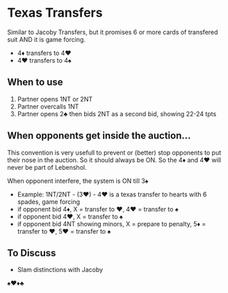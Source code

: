 # Texas Transfers

Similar to Jacoby Transfers, but it promises 6 or more cards of transfered suit AND it is game forcing.

- 4♦ transfers to 4♥
- 4♥ transfers to 4♠

## When to use

1. Partner opens 1NT or 2NT
2. Partner overcalls 1NT
3. Partner opens 2♣ then bids 2NT as a second bid, showing 22-24 tpts

## When opponents get inside the auction...

This convention is very usefull to prevent or (better) stop opponents to put their nose in the auction. So it should always be ON. So the 4♦ and 4♥ will never be part of Lebenshol.

When opponent interfere, the system is ON till 3♠
- Example: 1NT/2NT - (3♥) - 4♥ is a texas transfer to hearts with 6 spades, game forcing
- if opponent bid 4♦, X = transfer to ♥, 4♥ = transfer to ♠
- if opponent bid 4♥, X = transfer to ♠
- if opponent bid 4NT showing minors, X = prepare to penalty, 5♦ = transfer to ♥, 5♥ = transfer to ♠


## To Discuss

- Slam distinctions with Jacoby

♠♥♦♣
